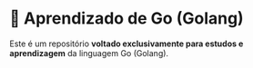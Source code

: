 # 🧠 Aprendizado de Go (Golang)

Este é um repositório **voltado exclusivamente para estudos e aprendizagem** da linguagem Go (Golang).

